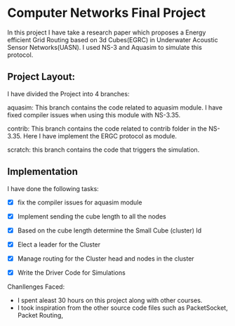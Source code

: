 # Computer Networks Final Project

In this project I have take a research paper which proposes a Energy efficient Grid Routing based on 3d Cubes(EGRC) in Underwater Acoustic Sensor Networks(UASN). I used NS-3 and Aquasim to simulate this protocol.


## Project Layout:
I have divided the Project into 4 branches:

aquasim: This branch contains the code related to aquasim module. I have fixed compiler issues when using this module with NS-3.35.

contrib: This branch contains the code related to contrib folder in the NS-3.35. Here I have implement the ERGC protocol as module.

scratch: this branch contains the code that triggers the simulation.



## Implementation

I have done the following tasks:
- [x] fix the compiler issues for aquasim module
- [x] Implement sending the cube length to all the nodes 
- [x] Based on the cube length determine the Small Cube (cluster) Id
- [x] Elect a leader for the Cluster
- [x] Manage routing for the Cluster head and nodes in the cluster
- [x] Write the Driver Code for Simulations


Chanllenges Faced:
- I spent aleast 30 hours on this project along with other courses.
- I took inspiration from the other source code files such as PacketSocket, Packet Routing, 
